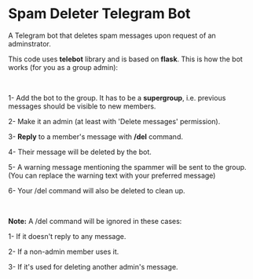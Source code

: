 # Spam Deleter Telegram Bot
A Telegram bot that deletes spam messages upon request of an adminstrator.

This code uses **telebot** library and is based on **flask**. This is how the bot works (for you as a group admin):

<br/>

1- Add the bot to the group. It has to be a **supergroup**, i.e. previous messages should be visible to new members.

2- Make it an admin (at least with 'Delete messages' permission).

3- **Reply** to a member's message with **/del** command.

4- Their message will be deleted by the bot.

5- A warning message mentioning the spammer will be sent to the group. (You can replace the warning text with your preferred message)

6- Your /del command will also be deleted to clean up.

<br/>

**Note:** A /del command will be ignored in these cases:

1- If it doesn't reply to any message.

2- If a non-admin member uses it.

3- If it's used for deleting another admin's message.
